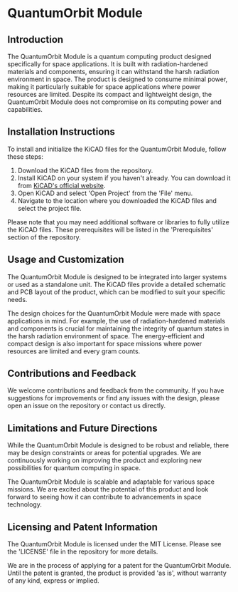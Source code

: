 # QuantumOrbit Module

## Introduction

The QuantumOrbit Module is a quantum computing product designed specifically for space applications. It is built with radiation-hardened materials and components, ensuring it can withstand the harsh radiation environment in space. The product is designed to consume minimal power, making it particularly suitable for space applications where power resources are limited. Despite its compact and lightweight design, the QuantumOrbit Module does not compromise on its computing power and capabilities.

## Installation Instructions

To install and initialize the KiCAD files for the QuantumOrbit Module, follow these steps:

1. Download the KiCAD files from the repository.
2. Install KiCAD on your system if you haven't already. You can download it from [KiCAD's official website](https://kicad-pcb.org/).
3. Open KiCAD and select 'Open Project' from the 'File' menu.
4. Navigate to the location where you downloaded the KiCAD files and select the project file.

Please note that you may need additional software or libraries to fully utilize the KiCAD files. These prerequisites will be listed in the 'Prerequisites' section of the repository.

## Usage and Customization

The QuantumOrbit Module is designed to be integrated into larger systems or used as a standalone unit. The KiCAD files provide a detailed schematic and PCB layout of the product, which can be modified to suit your specific needs.

The design choices for the QuantumOrbit Module were made with space applications in mind. For example, the use of radiation-hardened materials and components is crucial for maintaining the integrity of quantum states in the harsh radiation environment of space. The energy-efficient and compact design is also important for space missions where power resources are limited and every gram counts.

## Contributions and Feedback

We welcome contributions and feedback from the community. If you have suggestions for improvements or find any issues with the design, please open an issue on the repository or contact us directly.

## Limitations and Future Directions

While the QuantumOrbit Module is designed to be robust and reliable, there may be design constraints or areas for potential upgrades. We are continuously working on improving the product and exploring new possibilities for quantum computing in space.

The QuantumOrbit Module is scalable and adaptable for various space missions. We are excited about the potential of this product and look forward to seeing how it can contribute to advancements in space technology.

## Licensing and Patent Information

The QuantumOrbit Module is licensed under the MIT License. Please see the 'LICENSE' file in the repository for more details.

We are in the process of applying for a patent for the QuantumOrbit Module. Until the patent is granted, the product is provided 'as is', without warranty of any kind, express or implied.

